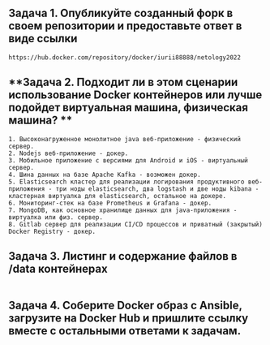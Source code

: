 ## **Задача 1. Опубликуйте созданный форк в своем репозитории и предоставьте ответ в виде ссылки**
```
https://hub.docker.com/repository/docker/iurii88888/netology2022

```
## **Задача 2. Подходит ли в этом сценарии использование Docker контейнеров или лучше подойдет виртуальная машина, физическая машина? **
```
1. Высоконагруженное монолитное java веб-приложение - физический сервер.
2. Nodejs веб-приложение - докер.
3. Мобильное приложение c версиями для Android и iOS - виртуальный сервер.
4. Шина данных на базе Apache Kafka - возможен докер.
5. Elasticsearch кластер для реализации логирования продуктивного веб-приложения - три ноды elasticsearch, два logstash и две ноды kibana - кластерная виртуалка для elasticsearch, остальное на докере.
6. Мониторинг-стек на базе Prometheus и Grafana - докер.
7. MongoDB, как основное хранилище данных для java-приложения - виртуалка или физ. сервер.
8. Gitlab сервер для реализации CI/CD процессов и приватный (закрытый) Docker Registry - докер.
```
## **Задача 3. Листинг и содержание файлов в /data контейнерах**
```

```
## **Задача 4. Соберите Docker образ с Ansible, загрузите на Docker Hub и пришлите ссылку вместе с остальными ответами к задачам.**
```

```
